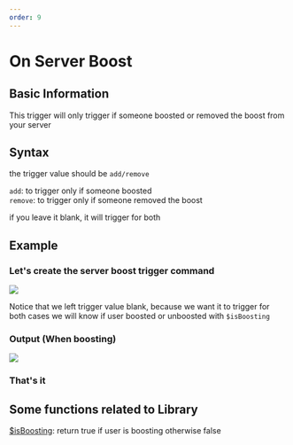```yaml
---
order: 9
---
```

# On Server Boost

## Basic Information
This trigger will only trigger if someone boosted or removed the boost from your server

## Syntax
the trigger value should be `add/remove`

`add`: to trigger only if someone boosted\
`remove`: to trigger only if someone removed the boost

if you leave it blank, it will trigger for both

## Example
### Let's create the server boost trigger command
![](https://i.imgur.com/9AOu4J4.png)

Notice that we left trigger value blank, because we want it to trigger for both cases
we will know if user boosted or unboosted with `$isBoosting`

### Output (When boosting)

![](https://i.imgur.com/5xGlxRx.png)

### That's it

## Some functions related to Library
[$isBoosting](../Text/isandhas/isBoosting.md):   return true if user is boosting otherwise false
